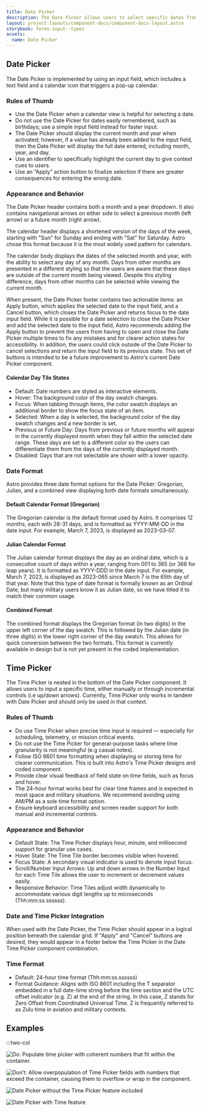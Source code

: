 ```yaml
---
title: Date Picker
description: The Date Picker allows users to select specific dates from a calendar display for the purpose of minimizing data entry errors.
layout: project:layouts/component-docs/component-docs-layout.astro
storybook: forms-input--types
assets:
  name: Date Picker
---
```


## Date Picker

The Date Picker is implemented by using an input field, which includes a text field and a calendar icon that triggers a pop-up calendar.

### Rules of Thumb

- Use the Date Picker when a calendar view is helpful for selecting a date.
- Do not use the Date Picker for dates easily remembered, such as birthdays; use a simple input field instead for faster input.
- The Date Picker should display the current month and year when activated; however, if a value has already been added to the input field, then the Date Picker will display the full date entered, including month, year, and day.
- Use an identifier to specifically highlight the current day to give context cues to users.
- Use an “Apply” action button to finalize selection if there are greater consequences for entering the wrong date.

### Appearance and Behavior

The Date Picker header contains both a month and a year dropdown. It also contains navigational arrows on either side to select a previous month (left arrow) or a future month (right arrow).

The calendar header displays a shortened version of the days of the week, starting with "Sun" for Sunday and ending with "Sat" for Saturday. Astro chose this format because it is the most widely used pattern for calendars.

The calendar body displays the dates of the selected month and year, with the ability to select any day of any month. Days from other months are presented in a different styling so that the users are aware that these days are outside of the current month being viewed. Despite this styling difference, days from other months can be selected while viewing the current month.

When present, the Date Picker footer contains two actionable items: an Apply button, which applies the selected date to the input field, and a Cancel button, which closes the Date Picker and returns focus to the date input field. While it is possible for a date selection to close the Date Picker and add the selected date to the input field, Astro recommends adding the Apply button to prevent the users from having to open and close the Date Picker multiple times to fix any mistakes and for clearer action states for accessibility. In addition, the users could click outside of the Date Picker to cancel selections and return the input field to its previous state. This set of buttons is intended to be a future improvement to Astro's current Date Picker component.

#### Calendar Day Tile States

- Default: Date numbers are styled as interactive elements.
- Hover: The background color of the day swatch changes.
- Focus: When tabbing through items, the color swatch displays an additional border to show the focus state of an item.
- Selected: When a day is selected, the background color of the day swatch changes and a new border is set.
- Previous or Future Day: Days from previous or future months will appear in the currently displayed month when they fall within the selected date range. These days are set to a different color so the users can differentiate them from the days of the currently displayed month.
- Disabled: Days that are not selectable are shown with a lower opacity.


### Date Format

Astro provides three date format options for the Date Picker: Gregorian, Julian, and a combined view displaying both date formats simultaneously.

#### Default Calendar Format (Gregorian)

The Gregorian calendar is the default format used by Astro. It comprises 12 months, each with 28-31 days, and is formatted as YYYY-MM-DD in the date input. For example, March 7, 2023, is displayed as 2023-03-07.

#### Julian Calendar Format

The Julian calendar format displays the day as an ordinal date, which is a consecutive count of days within a year, ranging from 001 to 365 (or 366 for leap years). It is formatted as YYYY-DDD in the date input. For example, March 7, 2023, is displayed as 2023-065 since March 7 is the 65th day of that year. Note that this type of date format is formally known as an Ordinal Date, but many military users know it as Julian date, so we have titled it to match their common usage.

#### Combined Format

The combined format displays the Gregorian format (in two digits) in the upper left corner of the day swatch. This is followed by the Julian date (in three digits) in the lower right corner of the day swatch. This allows for quick conversion between the two formats. This format is currently available in design but is not yet present in the coded implementation.

## Time Picker

The Time Picker is nested in the bottom of the Date Picker component. It allows users to input a specific time, either manually or through incremental controls (i.e up/down arrows). Currently, Time Picker only works in tandem with Date Picker and should only be used in that context.

### Rules of Thumb

- Do use Time Picker when precise time input is required — especially for scheduling, telemetry, or mission critical events.
- Do not use the Time Picker for general-purpose tasks where time granularity is not meaningful (e.g casual notes).
- Follow ISO 8601 time formatting when displaying or storing time for clearer communication. This is built into Astro's Time Picker designs and coded component.
- Provide clear visual feedback of field state on time fields, such as focus and hover.
- The 24-hour format works best for clear time frames and is expected in most space and military situations. We recommend avoiding using AM/PM as a sole time format option.
- Ensure keyboard accessibility and screen reader support for both manual and incremental controls.

### Appearance and Behavior

- Default State: The Time Picker displays hour, minute, and millisecond support for granular use cases.
- Hover State: The Time Tile border becomes visible when hovered.
- Focus State: A secondary visual indicator is used to denote input focus.
- Scroll/Number Input Arrows: Up and down arrows in the Number Input for each Time Tile allows the user to increment or decrement values easily.
- Responsive Behavior: Time Tiles adjust width dynamically to accommodate various digit lengths up to microseconds (Thh:mm\:ss.ssssss).

### Date and Time Picker Integration

When used with the Date Picker, the Time Picker should appear in a logical position beneath the calendar grid. If "Apply" and "Cancel" buttons are desired, they would appear in a footer below the Time Picker in the Date Time Picker component combination.

### Time Format

- Default: 24-hour time format (Thh:mm\:ss.ssssss)
- Format Guidance: Aligns with ISO 8601 including the T separator embedded in a full date-time string before the time section and the UTC offset indicator (e.g. Z) at the end of the string. In this case, Z stands for Zero Offset from Coordinated Universal Time. Z is frequently referred to as Zulu time in aviation and military contexts.

## Examples

:::two-col

![Do: Populate time picker with coherent numbers that fit within the container.](/img/components/date-picker/date-picker-do-1.webp "Do: Populate time picker with coherent numbers that fit within the container.")

![Don’t: Allow overpopulation of Time Picker fields with numbers that exceed the container, causing them to overflow or wrap in the component.](/img/components/date-picker/date-picker-dont-1.webp "Don’t: Allow overpopulation of Time Picker fields with numbers that exceed the container or the user's use case, causing them to overflow or wrap in the component.")

![Date Picker without the Time Picker feature included](/img/components/date-picker/date-picker-only.webp "Date Picker without Time Picker feature included")

![Date Picker with Time feature](/img/components/date-picker/date-picker-with-time.webp "Date Picker with Time feature")
